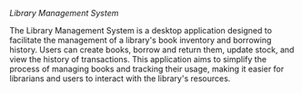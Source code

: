 *Library Management System*

The Library Management System is a desktop application designed to facilitate the management of a library's book inventory and borrowing history. Users can create books, borrow and return them, update stock, and view the history of transactions. This application aims to simplify the process of managing books and tracking their usage, making it easier for librarians and users to interact with the library's resources.
